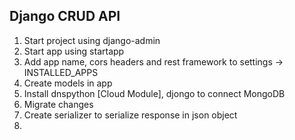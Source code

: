 ## Django CRUD API

1. Start project using django-admin
2. Start app using startapp
3. Add app name, cors headers and rest framework to settings -> INSTALLED_APPS
4. Create models in app
5. Install dnspython [Cloud Module], djongo to connect MongoDB
6. Migrate changes
7. Create serializer to serialize response in json object
8. 